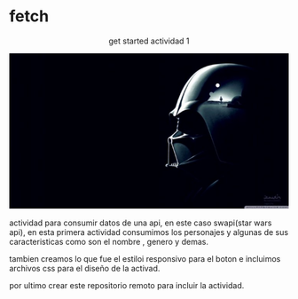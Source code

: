 # fetch
<link rel="stylesheet" href="estilos.css">

<div align="center" class="imagenP">
  <p>get started actividad 1</p>
  <img src="img/fondo2.jpg">
</div>


actividad para consumir datos de una api, en este caso swapi(star wars api), en esta primera actividad consumimos los personajes y algunas de sus caracteristicas como son el nombre , genero y demas.

tambien creamos lo que fue el estiloi responsivo para el boton e incluimos archivos css para el diseño de la activad.

por ultimo crear este repositorio remoto para incluir la actividad.
